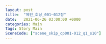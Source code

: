 ```yaml
---
layout: post
title:  "메인_회상_001~012장"
date:   2021-06-26 03:00:00 +0000
categories: Main
Tags: Story Main
SceneCode: ["scene_skip_cp001-012_q1_s10"]
---
```

